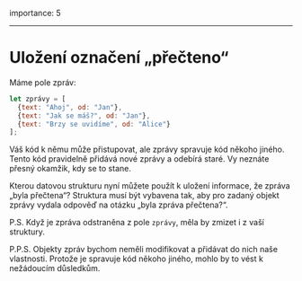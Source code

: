 importance: 5

---

# Uložení označení „přečteno“

Máme pole zpráv:

```js
let zprávy = [
  {text: "Ahoj", od: "Jan"},
  {text: "Jak se máš?", od: "Jan"},
  {text: "Brzy se uvidíme", od: "Alice"}
];
```

Váš kód k němu může přistupovat, ale zprávy spravuje kód někoho jiného. Tento kód pravidelně přidává nové zprávy a odebírá staré. Vy neznáte přesný okamžik, kdy se to stane.

Kterou datovou strukturu nyní můžete použít k uložení informace, že zpráva „byla přečtena“? Struktura musí být vybavena tak, aby pro zadaný objekt zprávy vydala odpověď na otázku „byla zpráva přečtena?“.

P.S. Když je zpráva odstraněna z pole `zprávy`, měla by zmizet i z vaší struktury.

P.P.S. Objekty zpráv bychom neměli modifikovat a přidávat do nich naše vlastnosti. Protože je spravuje kód někoho jiného, mohlo by to vést k nežádoucím důsledkům.

